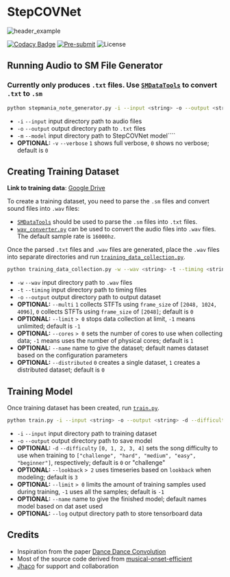 # StepCOVNet

![header_example](https://github.com/cpuguy96/StepCOVNet/blob/master/resources/header_example.gif)

[![Codacy Badge](https://app.codacy.com/project/badge/Grade/f9f66f23071c45f194cd6b429f2bb508)](https://www.codacy.com/gh/cpuguy96/StepCOVNet/dashboard?utm_source=github.com&amp;utm_medium=referral&amp;utm_content=cpuguy96/StepCOVNet&amp;utm_campaign=Badge_Grade)
[![Pre-submit](https://github.com/cpuguy96/StepCOVNet/actions/workflows/pre-submit.yml/badge.svg)](https://github.com/cpuguy96/StepCOVNet/actions/workflows/pre-submit.yml)
![License](https://img.shields.io/badge/License-Apache%202.0-blue.svg)

## Running Audio to SM File Generator

### Currently only produces `.txt` files. Use [`SMDataTools`](https://github.com/jhaco/SMDataTools) to convert `.txt` to `.sm`

```.bash
python stepmania_note_generator.py -i --input <string> -o --output <string> --model <string> -v --verbose <int>
```

* `-i` `--input` input directory path to audio files
* `-o` `--output` output directory path to `.txt` files
* `-m` `--model` input directory path to StepCOVNet model````
* **OPTIONAL:** `-v` `--verbose` `1` shows full verbose, `0` shows no verbose; default is `0`

## Creating Training Dataset

**Link to training data**: [Google Drive](https://drive.google.com/drive/folders/1RNKLXfwTEFdGMCct5bhgIApoNG-8Zg79?usp=drive_link)

To create a training dataset, you need to parse the `.sm` files and convert sound files into `.wav` files:

* [`SMDataTools`](https://github.com/jhaco/SMDataTools) should be used to parse the `.sm` files into `.txt` files.
* [`wav_converter.py`](https://github.com/cpuguy96/StepCOVNet/blob/master/wav_converter.py) can be used to convert the
  audio files into `.wav` files. The default sample rate is `16000hz`.

Once the parsed `.txt` files and `.wav` files are generated, place the `.wav` files into separate directories and
run [`training_data_collection.py`](https://github.com/cpuguy96/StepCOVNet/blob/master/stepcovnet/training_data_collection.py).

```.bash
python training_data_collection.py -w --wav <string> -t --timing <string> -o --output <string> --multi <int> --limit <int> --cores <int> --name <string> --distributed <int>
```

* `-w` `--wav` input directory path to `.wav` files
* `-t` `--timing` input directory path to timing files
* `-o` `--output` output directory path to output dataset
* **OPTIONAL:** `--multi` `1` collects STFTs using `frame_size` of `[2048, 1024, 4096]`, `0` collects STFTs
  using `frame_size` of `[2048]`; default is `0`
* **OPTIONAL:** `--limit` `> 0` stops data collection at limit, `-1` means unlimited; default is `-1`
* **OPTIONAL:** `--cores` `> 0` sets the number of cores to use when collecting data; `-1` means uses the number of
  physical cores; default is `1`
* **OPTIONAL:** `--name` name to give the dataset; default names dataset based on the configuration parameters
* **OPTIONAL:** `--distributed` `0` creates a single dataset, `1` creates a distributed dataset; default is `0`

## Training Model

Once training dataset has been created, run [`train.py`](https://github.com/cpuguy96/StepCOVNet/blob/master/train.py).

```.bash
python train.py -i --input <string> -o --output <string> -d --difficulty <int> --lookback <int> --limit <int> --name <string> --log <string>
``` 

* `-i` `--input` input directory path to training dataset
* `-o` `--output` output directory path to save model
* **OPTIONAL:** `-d` `--difficulty` `[0, 1, 2, 3, 4]` sets the song difficulty to use when training
  to `["challenge", "hard", "medium", "easy", "beginner"]`, respectively; default is `0` or "challenge"
* **OPTIONAL:** `--lookback` `> 2` uses timeseries based on `lookback` when modeling; default is `3`
* **OPTIONAL:** `--limit` `> 0` limits the amount of training samples used during training, `-1` uses all the samples;
  default is `-1`
* **OPTIONAL:** `--name` name to give the finished model; default names model based on dat aset used
* **OPTIONAL:** `--log` output directory path to store tensorboard data

## Credits

* Inspiration from the paper [Dance Dance Convolution](https://arxiv.org/pdf/1703.06891.pdf)
* Most of the source code derived from [musical-onset-efficient](https://github.com/ronggong/musical-onset-efficient)
* [Jhaco](https://github.com/jhaco) for support and collaboration 
